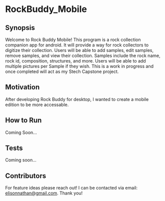 # RockBuddy_Mobile

## Synopsis
Welcome to Rock Buddy Mobile! This program is a rock collection companion app for android. It will provide a way for rock collectors to digitize their collection. Users will be able to add samples, edit samples, remove samples, and view their collection. Samples include the rock name, rock id, composition, structures, and more. Users will be able to add multiple pictures per Sample if they wish.
This is a work in progress and once completed will act as my Stech Capstone project.

## Motivation
After developing Rock Buddy for desktop, I wanted to create a mobile edition to be more accessable. 

## How to Run
Coming Soon...

## Tests
Coming soon...

## Contributors
For feature ideas please reach out! I can be contacted via email: elisonnathan@gmail.com. 
Thank you!

